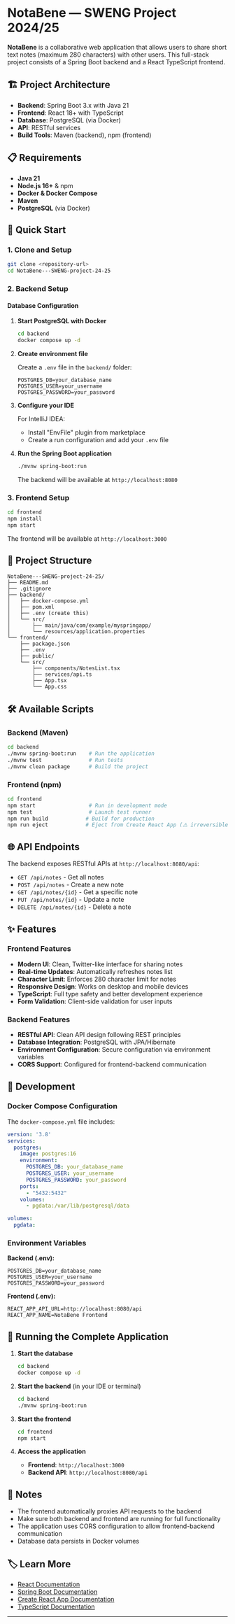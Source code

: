 # NotaBene — SWENG Project 2024/25

**NotaBene** is a collaborative web application that allows users to share short text notes (maximum 280 characters) with other users. This full-stack project consists of a Spring Boot backend and a React TypeScript frontend.

## 🏗️ Project Architecture

- **Backend**: Spring Boot 3.x with Java 21
- **Frontend**: React 18+ with TypeScript
- **Database**: PostgreSQL (via Docker)
- **API**: RESTful services
- **Build Tools**: Maven (backend), npm (frontend)

## 📋 Requirements

- **Java 21**
- **Node.js 16+** & npm
- **Docker & Docker Compose**
- **Maven**
- **PostgreSQL** (via Docker)

## 🚀 Quick Start

### 1. Clone and Setup

```bash
git clone <repository-url>
cd NotaBene---SWENG-project-24-25
```

### 2. Backend Setup

#### Database Configuration

1. **Start PostgreSQL with Docker**
   ```bash
   cd backend
   docker compose up -d
   ```

2. **Create environment file**
   
   Create a `.env` file in the `backend/` folder:

   ```env
   POSTGRES_DB=your_database_name
   POSTGRES_USER=your_username
   POSTGRES_PASSWORD=your_password
   ```

3. **Configure your IDE**
   
   For IntelliJ IDEA:
   - Install "EnvFile" plugin from marketplace
   - Create a run configuration and add your `.env` file

4. **Run the Spring Boot application**
   ```bash
   ./mvnw spring-boot:run
   ```
   
   The backend will be available at `http://localhost:8080`

### 3. Frontend Setup

```bash
cd frontend
npm install
npm start
```

The frontend will be available at `http://localhost:3000`

## 📁 Project Structure

```
NotaBene---SWENG-project-24-25/
├── README.md
├── .gitignore
├── backend/
│   ├── docker-compose.yml
│   ├── pom.xml
│   ├── .env (create this)
│   └── src/
│       ├── main/java/com/example/myspringapp/
│       └── resources/application.properties
└── frontend/
    ├── package.json
    ├── .env
    ├── public/
    └── src/
        ├── components/NotesList.tsx
        ├── services/api.ts
        ├── App.tsx
        └── App.css
```

## 🛠️ Available Scripts

### Backend (Maven)

```bash
cd backend
./mvnw spring-boot:run    # Run the application
./mvnw test               # Run tests
./mvnw clean package      # Build the project
```

### Frontend (npm)

```bash
cd frontend
npm start                 # Run in development mode
npm test                  # Launch test runner
npm run build            # Build for production
npm run eject            # Eject from Create React App (⚠️ irreversible)
```

## 🌐 API Endpoints

The backend exposes RESTful APIs at `http://localhost:8080/api`:

- `GET /api/notes` - Get all notes
- `POST /api/notes` - Create a new note
- `GET /api/notes/{id}` - Get a specific note
- `PUT /api/notes/{id}` - Update a note
- `DELETE /api/notes/{id}` - Delete a note

## ✨ Features

### Frontend Features
- **Modern UI**: Clean, Twitter-like interface for sharing notes
- **Real-time Updates**: Automatically refreshes notes list
- **Character Limit**: Enforces 280 character limit for notes
- **Responsive Design**: Works on desktop and mobile devices
- **TypeScript**: Full type safety and better development experience
- **Form Validation**: Client-side validation for user inputs

### Backend Features
- **RESTful API**: Clean API design following REST principles
- **Database Integration**: PostgreSQL with JPA/Hibernate
- **Environment Configuration**: Secure configuration via environment variables
- **CORS Support**: Configured for frontend-backend communication

## 🔧 Development

### Docker Compose Configuration

The `docker-compose.yml` file includes:

```yaml
version: '3.8'
services:
  postgres:
    image: postgres:16
    environment:
      POSTGRES_DB: your_database_name
      POSTGRES_USER: your_username
      POSTGRES_PASSWORD: your_password
    ports:
      - "5432:5432"
    volumes:
      - pgdata:/var/lib/postgresql/data

volumes:
  pgdata:
```

### Environment Variables

**Backend (.env):**
```env
POSTGRES_DB=your_database_name
POSTGRES_USER=your_username
POSTGRES_PASSWORD=your_password
```

**Frontend (.env):**
```env
REACT_APP_API_URL=http://localhost:8080/api
REACT_APP_NAME=NotaBene Frontend
```

## 🚦 Running the Complete Application

1. **Start the database**
   ```bash
   cd backend
   docker compose up -d
   ```

2. **Start the backend** (in your IDE or terminal)
   ```bash
   cd backend
   ./mvnw spring-boot:run
   ```

3. **Start the frontend**
   ```bash
   cd frontend
   npm start
   ```

4. **Access the application**
   - **Frontend**: `http://localhost:3000`
   - **Backend API**: `http://localhost:8080/api`

## 📝 Notes

- The frontend automatically proxies API requests to the backend
- Make sure both backend and frontend are running for full functionality
- The application uses CORS configuration to allow frontend-backend communication
- Database data persists in Docker volumes

## 🏷️ Learn More

- [React Documentation](https://reactjs.org/)
- [Spring Boot Documentation](https://spring.io/projects/spring-boot)
- [Create React App Documentation](https://facebook.github.io/create-react-app/docs/getting-started)
- [TypeScript Documentation](https://www.typescriptlang.org/)

---
